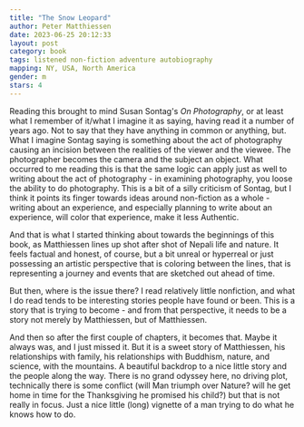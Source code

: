 ```yaml
---
title: "The Snow Leopard"
author: Peter Matthiessen
date: 2023-06-25 20:12:33
layout: post
category: book
tags: listened non-fiction adventure autobiography
mapping: NY, USA, North America
gender: m
stars: 4
---
```


Reading this brought to mind Susan Sontag's _On Photography_, or at least what I remember of it/what I imagine it as saying, having read it a number of years ago. Not to say that they have anything in common or anything, but. What I imagine Sontag saying is something about the act of photography causing an incision between the realities of the viewer and the viewee. The photographer becomes the camera and the subject an object. What occurred to me reading this is that the same logic can apply just as well to writing about the act of photography - in examining photography, you loose the ability to do photography. This is a bit of a silly criticism of Sontag, but I think it points its finger towards ideas around non-fiction as a whole - writing about an experience, and especially planning to write about an experience, will color that experience, make it less Authentic.

And that is what I started thinking about towards the beginnings of this book, as Matthiessen lines up shot after shot of Nepali life and nature. It feels factual and honest, of course, but a bit unreal or hyperreal or just possessing an artistic perspective that is coloring between the lines, that is representing a journey and events that are sketched out ahead of time.

But then, where is the issue there? I read relatively little nonfiction, and what I do read tends to be interesting stories people have found or been. This is a story that is trying to become - and from that perspective, it needs to be a story not merely by Matthiessen, but of Matthiessen.

And then so after the first couple of chapters, it becomes that. Maybe it always was, and I just missed it. But it is a sweet story of Matthiessen, his relationships with family, his relationships with Buddhism, nature, and science, with the mountains. A beautiful backdrop to a nice little story and the people along the way. There is no grand odyssey here, no driving plot, technically there is some conflict (will Man triumph over Nature? will he get home in time for the Thanksgiving he promised his child?) but that is not really in focus. Just a nice little (long) vignette of a man trying to do what he knows how to do.
